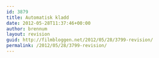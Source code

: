 ```yaml
---
id: 3879
title: Automatisk kladd
date: 2012-05-28T11:37:46+00:00
author: brennum
layout: revision
guid: http://filmbloggen.net/2012/05/28/3799-revision/
permalink: /2012/05/28/3799-revision/
---
```

